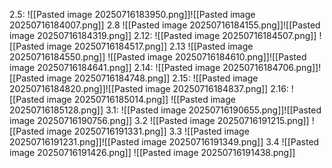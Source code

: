 2.5:
![[Pasted image 20250716183950.png]]![[Pasted image 20250716184007.png]]
2.8
![[Pasted image 20250716184155.png]]![[Pasted image 20250716184319.png]]
2.12:
![[Pasted image 20250716184507.png]]
![[Pasted image 20250716184517.png]]
2.13
![[Pasted image 20250716184550.png]]
![[Pasted image 20250716184610.png]]![[Pasted image 20250716184641.png]]
2.14:
![[Pasted image 20250716184706.png]]![[Pasted image 20250716184748.png]]
2.15:
![[Pasted image 20250716184820.png]]![[Pasted image 20250716184837.png]]
2.16:
![[Pasted image 20250716185014.png]]
![[Pasted image 20250716185128.png]]
3.1:
![[Pasted image 20250716190655.png]]![[Pasted image 20250716190756.png]]
3.2
![[Pasted image 20250716191215.png]]
![[Pasted image 20250716191331.png]]
3.3
![[Pasted image 20250716191231.png]]![[Pasted image 20250716191349.png]]
3.4
![[Pasted image 20250716191426.png]]
![[Pasted image 20250716191438.png]]